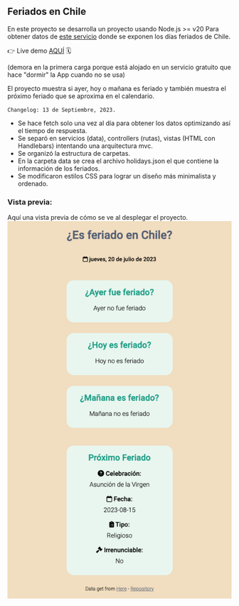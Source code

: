 ## Feriados en Chile

En este proyecto se desarrolla un proyecto usando Node.js >= v20
Para obtener datos de [este servicio](https://apis.digital.gob.cl/fl) donde
se exponen los días feriados de Chile.

👉 Live demo [AQUÍ](https://holidays-in-chile.onrender.com/) 🗓️

(demora en la primera carga porque está alojado en un servicio gratuito que hace "dormir" la App cuando no se usa)

El proyecto muestra si ayer, hoy o mañana es feriado y también muestra el
próximo feriado que se aproxima en el calendario.

```
Changelog: 13 de Septiembre, 2023.
```
- Se hace fetch solo una vez al día para obtener los datos optimizando así el tiempo de respuesta.
- Se separó en servicios (data), controllers (rutas), vistas (HTML con Handlebars) intentando una arquitectura mvc.
- Se organizó la estructura de carpetas.
- En la carpeta data se crea el archivo holidays.json el que contiene la información de los feriados.
- Se modificaron estilos CSS para lograr un diseño más minimalista y ordenado.

### Vista previa:
Aquí una vista previa de cómo se ve al desplegar el proyecto.
![Es feriado en Chile vista previa](https://github.com/felipejoq/holidays-in-chile/blob/main/preview.png?raw=true)
